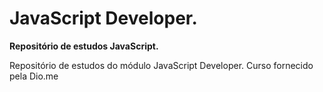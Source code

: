 
# JavaScript Developer.

**Repositório de estudos JavaScript.**

Repositório de estudos do módulo JavaScript Developer.
Curso fornecido pela Dio.me
